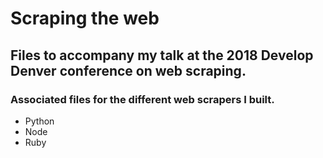 # Scraping the web
## Files to accompany my talk at the 2018 Develop Denver conference on web scraping.

### Associated files for the different web scrapers I built.
* Python
* Node
* Ruby